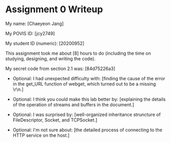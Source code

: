 Assignment 0 Writeup
=============

My name: [Chaeyeon Jang]

My POVIS ID: [jcy2749]

My student ID (numeric): [20200952]

This assignment took me about [8] hours to do (including the time on studying, designing, and writing the code).

My secret code from section 2.1 was: [84d75226a3]

- Optional: I had unexpected difficulty with: [finding the cause of the error in the get_URL function of webget, which turned out to be a missing \r\n.]

- Optional: I think you could make this lab better by: [explaining the details of the operation of streams and buffers in the document.]

- Optional: I was surprised by: [well-organized inheritance struncture of FileDescriptor, Socket, and TCPSocket.]

- Optional: I'm not sure about: [the detailed process of connecting to the HTTP service on the host.]
